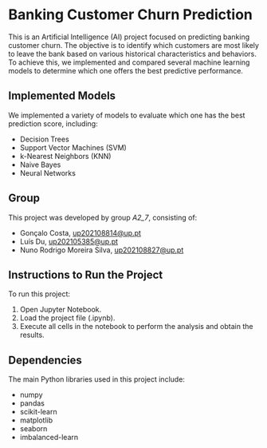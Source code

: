# Banking Customer Churn Prediction

This is an Artificial Intelligence (AI) project focused on predicting banking customer churn. The objective is to identify which customers are most likely to leave the bank based on various historical characteristics and behaviors. To achieve this, we implemented and compared several machine learning models to determine which one offers the best predictive performance.

## Implemented Models

We implemented a variety of models to evaluate which one has the best prediction score, including:
- Decision Trees
- Support Vector Machines (SVM)
- k-Nearest Neighbors (KNN)
- Naive Bayes
- Neural Networks

## Group

This project was developed by group *A2_7*, consisting of:

- Gonçalo Costa, up202108814@up.pt
- Luís Du, up202105385@up.pt
- Nuno Rodrigo Moreira Silva, up202108827@up.pt

## Instructions to Run the Project

To run this project:

1. Open Jupyter Notebook.
2. Load the project file (.ipynb).
3. Execute all cells in the notebook to perform the analysis and obtain the results.

## Dependencies

The main Python libraries used in this project include:
- numpy
- pandas
- scikit-learn
- matplotlib
- seaborn
- imbalanced-learn